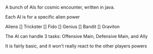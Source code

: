 A bunch of AIs for cosmic encounter, written in java.

Each AI is for a specific alien power

Aliens
[] Trickster
[] Fido
[] Genius
[] Bandit
[] Graviton

The AI can handle 3 tasks: Offensive Main, Defensive Main, and Ally

It is fairly basic, and it won't really react to the other players powers
